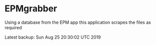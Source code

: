 # EPMgrabber
Using a database from the EPM app this application scrapes the files as required


Latest backup: Sun Aug 25 20:30:02 UTC 2019
